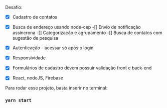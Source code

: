 Desafio: 
-[x] Cadastro de contatos 
-[x] Busca de endereço usando node-cep
-[] Envio de notificação assíncrona
-[] Categorização e agrupamento
-[] Busca de contatos com sugestão de pesquisa
-[x] Autenticação - acessar só após o login
-[x] Responsividade
-[x] Formulários de cadastro devem possuir validação front e back-end
-[x] React, nodeJS, Firebase


Para rodar esse projeto, basta inserir no terminal:
### `yarn start`
